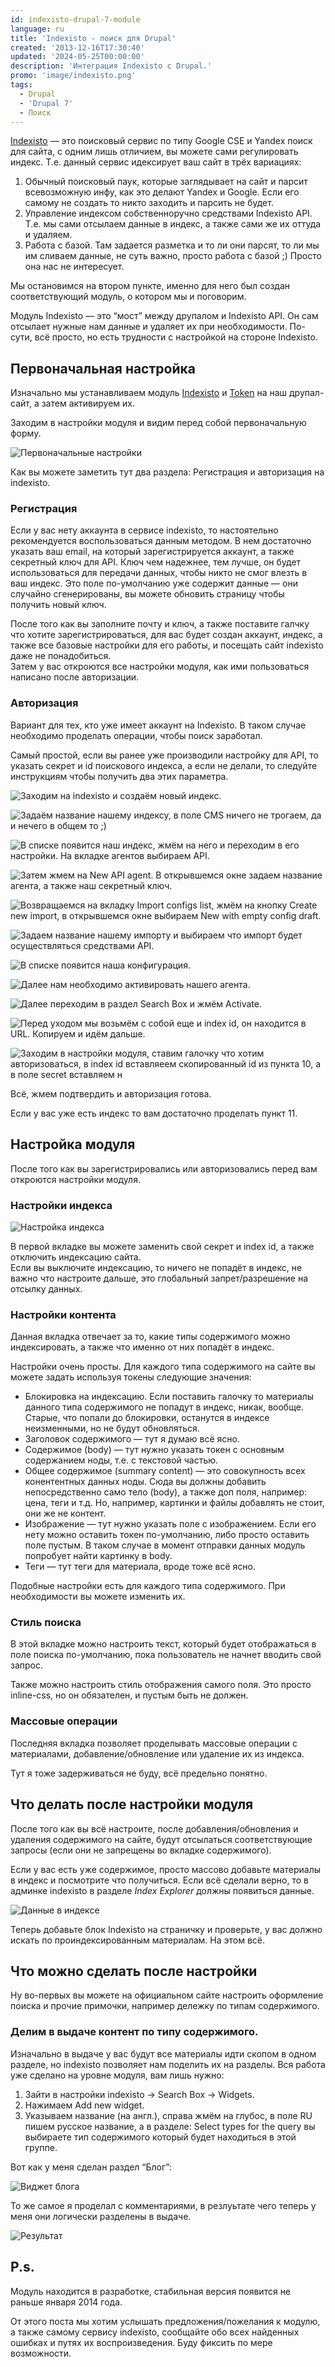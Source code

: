 ```yaml
---
id: indexisto-drupal-7-module
language: ru
title: 'Indexisto - поиск для Drupal'
created: '2013-12-16T17:30:40'
updated: '2024-05-25T00:00:00'
description: 'Интеграция Indexisto с Drupal.'
promo: 'image/indexisto.png'
tags:
  - Drupal
  - 'Drupal 7'
  - Поиск
---
```


[Indexisto](http://indexisto.com/) — это поисковый сервис по типу Google CSE и
Yandex поиск для сайта, с одним лишь отличием, вы можете сами регулировать
индекс. Т.е. данный сервис идексирует ваш сайт в трёх вариациях:

1. Обычный поисковый паук, которые заглядывает на сайт и парсит всевозможную
   инфу, как это делают Yandex и Google. Если его самому не создать то никто
   заходить и парсить не будет.
2. Управление индексом собственноручно средствами Indexisto API. Т.е. мы сами
   отсылаем данные в индекс, а также сами же их оттуда и удаляем.
3. Работа с базой. Там задается разметка и то ли они парсят, то ли мы им сливаем
   данные, не суть важно, просто работа с базой ;) Просто она нас не интересует.

Мы остановимся на втором пункте, именно для него был создан соответствующий
модуль, о котором мы и поговорим.

Модуль Indexisto — это “мост” между друпалом и Indexisto API. Он сам отсылает
нужные нам данные и удаляет их при необходимости. По-сути, всё просто, но есть
трудности с настройкой на стороне Indexisto.

## Первоначальная настройка

Изначально мы устанавливаем
модуль [Indexisto](https://drupal.org/project/indexisto_search)
и [Token](https://drupal.org/project/token) на наш друпал-сайт, а затем
активируем их.

Заходим в настройки модуля и видим перед собой первоначальную форму.

![Первоначальные настройки](image/1.png)

Как вы можете заметить тут два раздела: Регистрация и авторизация на indexisto.

### Регистрация

Если у вас нету аккаунта в сервисе indexisto, то настоятельно рекомендуется
воспользоваться данным методом. В нем достаточно указать ваш email, на который
зарегистрируется аккаунт, а также секретный ключ для API. Ключ чем надежнее, тем
лучше, он будет использоваться для передачи данных, чтобы никто не смог влезть в
ваш индекс. Это поле по-умолчанию уже содержит данные — они случайно
сгенерированы, вы можете обновить страницу чтобы получить новый ключ.

После того как вы заполните почту и ключ, а также поставите галчку что хотите
зарегистрироваться, для вас будет создан аккаунт, индекс, а также все базовые
настройки для его работы, и посещать сайт indexisto даже не понадобиться.  
Затем у вас откроются все настройки модуля, как ими пользоваться написано после
авторизации.

### Авторизация

Вариант для тех, кто уже имеет аккаунт на Indexisto. В таком случае необходимо
проделать операции, чтобы поиск заработал.

Самый простой, если вы ранее уже производили настройку для API, то указать
секрет и id поискового индекса, а если не делали, то следуйте инструкциям чтобы
получить два этих параметра.

![Заходим на indexisto и создаём новый индекс.  ](image/2.png)

![Задаём название нашему индексу, в поле CMS ничего не трогаем, да и нечего в общем то ;) ](image/3.png)

![В списке появится наш индекс, жмём на него и переходим в его настройки. На вкладке агентов выбираем API. ](image/4.png)

![Затем жмем на *New API
agent*. В открывшемся окне задаем название агента, а также наш секретный ключ.](image/5.png)

![Возвращаемся на вкладку *Import configs list*, жмём на кнопку *Create new
import*, в открывшемся окне выбираем *New with empty config
draft*.  ](image/6.png)

![Задаем название нашему импорту и выбираем что импорт будет осуществляться средствами API.](image/7.png)

![ В списке появится наша конфигурация.](image/8.png)

![Далее нам необходимо активировать нашего агента.](image/9.png)

![Далее переходим в раздел *Search Box* и жмём
*Activate*.  ](image/10.png)

![Перед уходом мы возьмём с собой еще и index id, он находится в URL. Копируем и идём дальше.  ](image/11.png)

![Заходим в настройки модуля, ставим галочку что хотим авторизоваться, в index id вставляеем скопированный id из пункта 10, а в поле secret вставляем н](image/12.png)

Всё, жмем подтвердить и авторизация готова.

Если у вас уже есть индекс то вам достаточно проделать пункт 11.

## Настройка модуля

После того как вы зарегистрировались или авторизовались перед вам откроются
настройки модуля.

### Настройки индекса

![Настройка индекса](image/13.png)

В первой вкладке вы можете заменить свой секрет и index id, а также отключить
индексацию сайта.  
Если вы выключите индексацию, то ничего не попадёт в индекс, не важно что
настроите дальше, это глобальный запрет/разрешение на отсылку данных.

### Настройки контента

Данная вкладка отвечает за то, какие типы содержимого можно индексировать, а
также что именно от них попадёт в индекс.

Настройки очень просты. Для каждого типа содержимого на сайте вы можете задать
используя токены следующие значения:

- Блокировка на индексацию. Если поставить галочку то материалы данного типа
  содержимого не попадут в индекс, никак, вообще. Старые, что попали до
  блокировки, останутся в индексе неизменными, но не будут обновляться.
- Заголовок содержимого — тут я думаю всё ясно.
- Содержимое (body) — тут нужно указать токен с основным содержанием ноды, т.е.
  с текстовой частью.
- Общее содержимое (summary content) — это совокупность всех конентентных данных
  ноды. Сюда вы должны добавить непосредственно само тело (body), а также доп
  поля, например: цена, теги и т.д. Но, например, картинки и файлы добавлять не
  стоит, они же не контент.
- Изображение — тут нужно указать поле с изображением. Если его нету можно
  оставить токен по-умолчанию, либо просто оставить поле пустым. В таком случае
  в момент отправки данных модуль попробует найти картинку в body.
- Теги — тут теги для материала, вроде тоже всё ясно.

Подобные настройки есть для каждого типа содержимого. При необходимости вы
можете изменить их.

### Стиль поиска

В этой вкладке можно настроить текст, который будет отображаться в поле поиска
по-умолчанию, пока пользователь не начнет вводить свой запрос.

Также можно настроить стиль отображения самого поля. Это просто inline-css, но
он обязателен, и пустым быть не должен.

### Массовые операции

Последняя вкладка позволяет проделывать массовые операции с материалами,
добавление/обновление или удаление их из индекса.

Тут я тоже задерживаться не буду, всё предельно понятно.

## Что делать после настройки модуля

После того как вы всё настроите, после добавления/обновления и удаления
содержимого на сайте, будут отсылаться соответствующие запросы (если они не
запрещены во вкладке содержимого).

Если у вас есть уже содержимое, просто массово добавьте материалы в индекс и
посмотрите что получиться. Если всё сделали верно, то в админке indexisto в
разделе *Index Explorer* должны появиться данные.

![Данные в индексе](image/14.png)

Теперь добавьте блок Indexisto на страничку и проверьте, у вас должно искать по
проиндексированным материалам. На этом всё.

## Что можно сделать после настройки

Ну во-первых вы можете на официальном сайте настроить оформление поиска и прочие
примочки, например дележку по типам содержимого.

### Делим в выдаче контент по типу содержимого.

Изначально в выдаче у вас будут все материалы идти скопом в одном разделе, но
indexisto позволяет нам поделить их на разделы. Вся работа уже сделано на уровне
модуля, вам лишь нужно:

1. Зайти в настройки indexisto -> Search Box -> Widgets.
2. Нажимаем Add new widget.
3. Указываем название (на англ.), справа жмём на глубос, в поле RU пишем русское
   название, а в разделе: Select types for the query вы выбираете тип
   содержимого который будет находиться в этой группе.

Вот как у меня сделан раздел “Блог”:

![Виджет блога](image/15.png)

То же самое я проделал с комментариями, в резлуьтате чего теперь у меня они
логически разделены в выдаче.

![Результат](image/16.png)

## P.s.

Модуль находится в разработке, стабильная версия появится не раньше января 2014
года.

От этого поста мы хотим услышать предложения/пожелания к модулю, а также самому
сервису indexisto, сообщайте обо всех найденных ошибках и путях их
воспроизведения. Буду фиксить по мере возможности.
